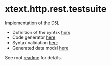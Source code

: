 # xtext.http.rest.testsuite

Implementation of the DSL

- Definition of the syntax [here](./xtext.http.rest.testsuite/src/xtext/http/rest/TestSuite.xtext)
- Code generator [here](./xtext.http.rest.testsuite/src/xtext/http/rest/generator/TestSuiteGenerator.xtend)
- Syntax validation [here](./xtext.http.rest.testsuite/src/xtext/http/rest/validation/TestSuiteValidator.java)
- Generated data model [here](./xtext.http.rest.testsuite/model/generated/TestSuite.ecore)

See root [readme](../README.md) for details.
